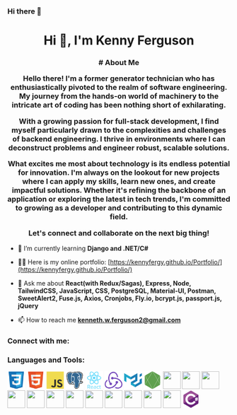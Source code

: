 ### Hi there 👋

<!--
**Kennyfergy/Kennyfergy** is a ✨ _special_ ✨ repository because its `README.md` (this file) appears on your GitHub profile.

Here are some ideas to get you started:

- 🔭 I’m currently working on ...
- 🌱 I’m currently learning ...
- 👯 I’m looking to collaborate on ...
- 🤔 I’m looking for help with ...
- 💬 Ask me about ...
- 📫 How to reach me: ...
- 😄 Pronouns: ...
- ⚡ Fun fact: ...
-->
<h1 align="center">Hi 👋, I'm Kenny Ferguson</h1>
<h3 align="center"># About Me

Hello there! I'm a former generator technician who has enthusiastically pivoted to the realm of software engineering. My journey from the hands-on world of machinery to the intricate art of coding has been nothing short of exhilarating.

With a growing passion for full-stack development, I find myself particularly drawn to the complexities and challenges of backend engineering. I thrive in environments where I can deconstruct problems and engineer robust, scalable solutions.

What excites me most about technology is its endless potential for innovation. I'm always on the lookout for new projects where I can apply my skills, learn new ones, and create impactful solutions. Whether it's refining the backbone of an application or exploring the latest in tech trends, I'm committed to growing as a developer and contributing to this dynamic field.

Let's connect and collaborate on the next big thing!

</h3>

- 🌱 I’m currently learning **Django and .NET/C#**

- 👨‍💻 Here is my online portfolio: [https://kennyfergy.github.io/Portfolio/](https://kennyfergy.github.io/Portfolio/)

- 💬 Ask me about **React(with Redux/Sagas), Express, Node, TailwindCSS, JavaScript, CSS, PostgreSQL, Material-UI, Postman, SweetAlert2, Fuse.js, Axios, Cronjobs, Fly.io, bcrypt.js, passport.js, jQuery**

- 📫 How to reach me **kenneth.w.ferguson2@gmail.com**

<h3 align="left">Connect with me:</h3>
<p align="left">
</p>

<h3 align="left">Languages and Tools:</h3>
<p align="left">
<a href="https://www.w3schools.com/w3css/defaulT.asp"><img src="https://raw.githubusercontent.com/devicons/devicon/master/icons/css3/css3-original.svg" height="40px" width="40px" /></a>
<a href="https://www.w3schools.com/html/"><img src="https://raw.githubusercontent.com/devicons/devicon/master/icons/html5/html5-original.svg" height="40px" width="40px" /></a>
<a href="https://www.w3schools.com/js/default.asp"><img src="https://raw.githubusercontent.com/devicons/devicon/master/icons/javascript/javascript-original.svg" height="40px" width="40px" /></a>
<a href="https://www.postgresql.org/"><img src="https://raw.githubusercontent.com/devicons/devicon/master/icons/postgresql/postgresql-original.svg" height="40px" width="40px" /></a>
<a href="https://reactjs.org/"><img src="https://raw.githubusercontent.com/devicons/devicon/master/icons/react/react-original-wordmark.svg" height="40px" width="40px" /></a>
<a href="https://redux.js.org/"><img src="https://raw.githubusercontent.com/devicons/devicon/master/icons/redux/redux-original.svg" height="40px" width="40px" /></a>
<a href="https://material-ui.com/"><img src="https://raw.githubusercontent.com/devicons/devicon/master/icons/materialui/materialui-original.svg" height="40px" width="40px" /></a>
<a href="https://nodejs.org/en/"><img src="https://github.com/devicons/devicon/blob/master/icons/nodejs/nodejs-plain.svg" height="40px" width="40px" /></a>
<a href="https://tailwindcss.com/"><img src="https://avatars.githubusercontent.com/u/30317862?s=200&v=4" height="40px" width="40px" /></a>
<a href="https://expressjs.com/"><img src="https://avatars.githubusercontent.com/u/5658226?s=200&v=4" height="40px" width="40px" /></a>
<a href="https://www.highcharts.com/"><img src="https://avatars.githubusercontent.com/u/15981345?s=200&v=4" height="40px" width="40px" /></a>
<a href="https://www.fusejs.io/"><img src="https://www.fusejs.io/assets/img/logo.png" height="40px" width="40px" /></a>
<a href="https://www.npmjs.com/package/cron"><img src="https://raw.githubusercontent.com/kelektiv/node-cron/3111ecdd00e950c8d9bf292b9e61f4c27c4e7330/logo.svg" height="40px" width="40px" /></a>
<a href="https://www.passportjs.org"><img src="https://avatars.githubusercontent.com/u/1160530?s=200&v=4" height="40px" width="40px" /></a>
<a href="https://cloudinary.com/"><img src="https://avatars.githubusercontent.com/u/1460763?s=200&v=4" height="40px" width="40px" /></a>
<a href="https://sweetalert2.github.io"><img src="https://avatars.githubusercontent.com/u/35137722?s=200&v=4" height="40px" width="40px" /></a>
<a href="https://ui.shadcn.com/"><img src="https://avatars.githubusercontent.com/u/139895814?s=48&v=4" height="40px" width="40px" /></a>
<a href="https://fly.io/"><img src="https://fly.io/static/images/brand/brandmark-dark.svg" height="40px" width="40px" /></a>
<a href="https://www.postman.com/"><img src="https://voyager.postman.com/logo/postman-logo-icon-orange.svg" height="40px" width="40px" /></a>
<a href="https://axios-http.com"><img src="https://avatars.githubusercontent.com/u/32372333?s=200&v=4" height="40px" width="40px" /></a>
<a href="https://www.w3schools.com/cs/" target="_blank" rel="noreferrer"> <img src="https://raw.githubusercontent.com/devicons/devicon/master/icons/csharp/csharp-original.svg" alt="csharp" width="40" height="40"/> </a>
</p>
